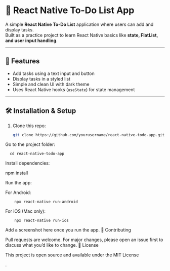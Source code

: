 # 📝 React Native To-Do List App

A simple **React Native To-Do List** application where users can add and display tasks.  
Built as a practice project to learn React Native basics like **state, FlatList, and user input handling**.

---

## 🚀 Features
- Add tasks using a text input and button
- Display tasks in a styled list
- Simple and clean UI with dark theme
- Uses React Native hooks (`useState`) for state management

---

## 🛠️ Installation & Setup

1. Clone this repo:
   ```bash
   git clone https://github.com/yourusername/react-native-todo-app.git

Go to the project folder:

      cd react-native-todo-app

Install dependencies:

npm install

Run the app:

For Android:

        npx react-native run-android

For iOS (Mac only):

        npx react-native run-ios

Add a screenshot here once you run the app.
🤝 Contributing

Pull requests are welcome. For major changes, please open an issue first to discuss what you’d like to change.
📜 License

This project is open source and available under the MIT License

.